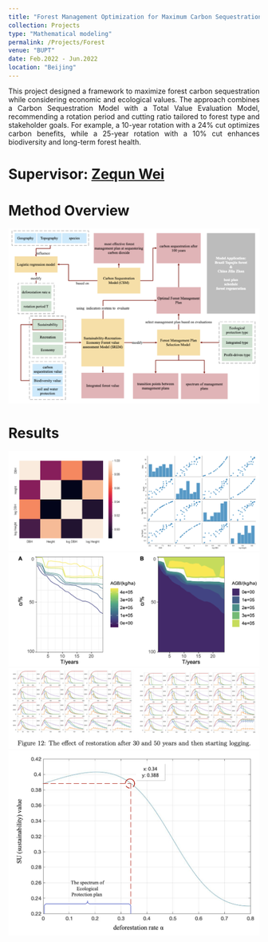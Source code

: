 ```yaml
---
title: "Forest Management Optimization for Maximum Carbon Sequestration and Value"
collection: Projects
type: "Mathematical modeling"
permalink: /Projects/Forest
venue: "BUPT"
date: Feb.2022 - Jun.2022
location: "Beijing"
---
```


<div style="text-align: justify;">
This project designed a framework to maximize forest carbon sequestration while considering economic and ecological values. The approach combines a Carbon Sequestration Model with a Total Value Evaluation Model, recommending a rotation period and cutting ratio tailored to forest type and stakeholder goals. For example, a 10-year rotation with a 24% cut optimizes carbon benefits, while a 25-year rotation with a 10% cut enhances biodiversity and long-term forest health.
</div>

# Supervisor: [Zequn Wei](https://teacher.bupt.edu.cn/weizequn/en/jsxx/245280/jsxx/jsxx.htm)

# Method Overview
<img src="../images/forest.png"/>

# Results
<img src="../images/DBH.png"/>

<img src="../images/WX20240120-145651@2x.png"/>

<img src="../images/log.png"/>

<img src="../images/SU.png"/>